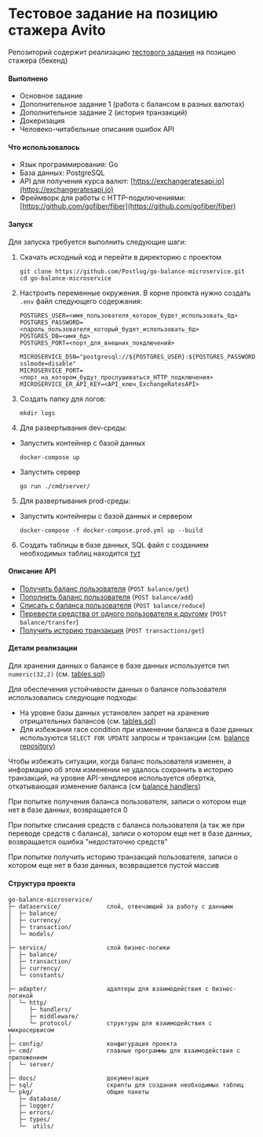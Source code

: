 # Тестовое задание на позицию стажера Avito
Репозиторий содержит реализацию [тестового задания](https://github.com/avito-tech/autumn-2021-intern-assignment) на позицию стажера (бекенд)

#### Выполнено
- Основное задание
- Дополнительное задание 1 (работа с балансом в разных валютах)
- Дополнительное задание 2 (история транзакций)
- Докеризация
- Человеко-читабельные описания ошибок API
#### Что использовалось
- Язык программирования: Go
- База данных: PostgreSQL
- API для получения курса валют: [https://exchangeratesapi.io](https://exchangeratesapi.io)
- Фреймворк для работы с HTTP-подключениями: [https://github.com/gofiber/fiber](https://github.com/gofiber/fiber)
#### Запуск
Для запуска требуется выполнить следующие шаги:
1. Скачать исходный код и перейти в директорию с проектом
    ```
    git clone https://github.com/Postlog/go-balance-microservice.git
    cd go-balance-microservice
    ```
2. Настроить переменные окружения. В корне проекта нужно создать `.env` файл следующего содержания:
    ```dotenv
    POSTGRES_USER=<имя_пользователя_которое_будет_использовать_бд>
    POSTGRES_PASSWORD=<пароль_пользователя_который_будет_использовать_бд>
    POSTGRES_DB=<имя_бд>
    POSTGRES_PORT=<порт_для_внешних_покдлючений>
    
    MICROSERVICE_DSN="postgresql://${POSTGRES_USER}:${POSTGRES_PASSWORD}@127.0.0.1:${POSTGRES_PORT}/${POSTGRES_DB}?sslmode=disable"
    MICROSERVICE_PORT=<порт_на_котором_будут_прослушиваться_HTTP_подключения>
    MICROSERVICE_ER_API_KEY=<API_ключ_ExchangeRatesAPI>
    ```
3. Создать папку для логов:
    ```
    mkdir logs
    ```
4. Для развертывания dev-среды:
* Запустить контейнер с базой данных
    ```
    docker-compose up
    ```
* Запустить сервер
    ```
    go run ./cmd/server/
    ```
5. Для развертывания prod-среды:
* Запустить контейнеры с базой данных и сервером
    ```
    docker-compose -f docker-compose.prod.yml up --build 
    ```
6. Создать таблицы в базе данных, SQL файл с созданием необходимых таблиц находится [тут](sql/tables.sql)

#### Описание API

* [Получить баланс пользователя](docs/getbalance.md) (`POST balance/get`)
* [Пополнить баланс пользователя](docs/addtobalance.md) (`POST balance/add`)
* [Списать с баланса пользователя](docs/reducebalance.md) (`POST balance/reduce`)
* [Перевести средства от одного пользователя к другому](docs/transferfounds.md) (`POST balance/transfer`)
* [Получить историю транзакция](docs/gettransactions.md) (`POST transactions/get`)

#### Детали реализации

Для хранения данных о балансе в базе данных используется тип `numeric(32,2)` (см. [tables.sql](sql/tables.sql))

Для обеспечения устойчивости данных о балансе пользователя использовались следующие подходы:

- На уровне базы данных установлен запрет на хранение отрицательных балансов (см. [tables.sql](sql/tables.sql))
- Для избежания race condition при изменении баланса в базе данных используются `SELECT FOR UPDATE` запросы и транзакции
(см. [balance repository](dataservice/balance/databaserepository/databaserepository.go))

Чтобы избежать ситуации, когда баланс пользователя изменен, а информацию об этом изменении не удалось сохранить в историю
транзакций, на уровне API-хендлеров используется обертка, откатывающая изменение
баланса (см [balance handlers](adapter/http/handlers/balance/balance.go))

При попытке получения баланса пользователя, записи о котором еще нет в базе данных, возвращается 0

При попытке списания средств с баланса пользователя (а так же при переводе средств с баланса), записи о котором еще нет в базе данных, возвращается ошибка "недостаточно средств"

При попытке получить историю транзакций пользователя, записи о котором еще нет в базе данных, возвращается пустой массив 

#### Структура проекта

```
go-balance-microservice/
├─ dataservice/             слой, отвечающий за работу с данными 
│  ├─ balance/              
│  ├─ currency/             
│  ├─ transaction/          
│  └─ models/
│               
├─ service/                 слой бизнес-логики
│  ├─ balance/
│  ├─ transaction/
│  ├─ currency/
│  └─ constants/
│
├─ adapter/                 адаптеры для взаимодействия с бизнес-логикой
│  └─ http/
│     ├─ handlers/
│     ├─ middleware/
│     └─ protocol/          структуры для взаимодействия с микросервисом
│
├─ config/                  конфигурация проекта
├─ cmd/                     главные программы для взаимодействия с приложением
│  └─ server/
│
├─ docs/                    документация
├─ sql/                     скрипты для создания необходимых таблиц
└─ pkg/                     общие пакеты
   ├─ database/
   ├─ logger/
   ├─ errors/
   ├─ types/
   └─  utils/

```
